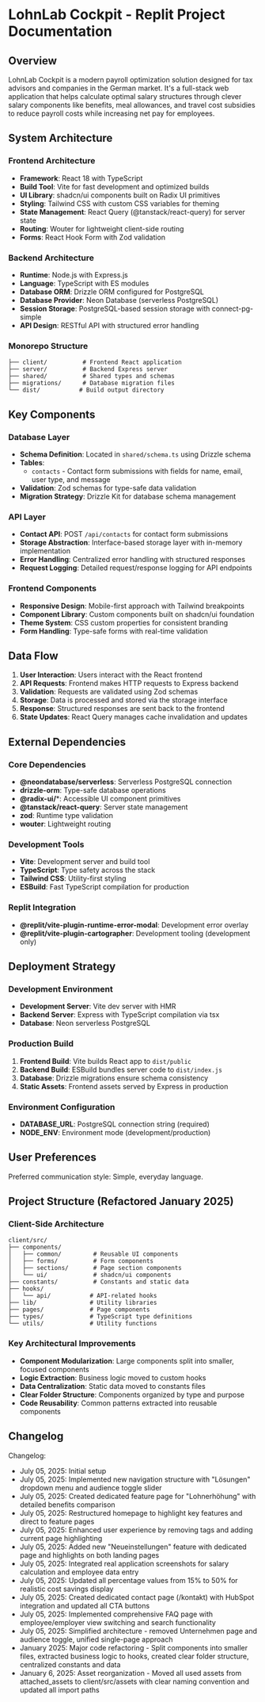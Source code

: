 # LohnLab Cockpit - Replit Project Documentation

## Overview

LohnLab Cockpit is a modern payroll optimization solution designed for tax advisors and companies in the German market. It's a full-stack web application that helps calculate optimal salary structures through clever salary components like benefits, meal allowances, and travel cost subsidies to reduce payroll costs while increasing net pay for employees.

## System Architecture

### Frontend Architecture
- **Framework**: React 18 with TypeScript
- **Build Tool**: Vite for fast development and optimized builds
- **UI Library**: shadcn/ui components built on Radix UI primitives
- **Styling**: Tailwind CSS with custom CSS variables for theming
- **State Management**: React Query (@tanstack/react-query) for server state
- **Routing**: Wouter for lightweight client-side routing
- **Forms**: React Hook Form with Zod validation

### Backend Architecture
- **Runtime**: Node.js with Express.js
- **Language**: TypeScript with ES modules
- **Database ORM**: Drizzle ORM configured for PostgreSQL
- **Database Provider**: Neon Database (serverless PostgreSQL)
- **Session Storage**: PostgreSQL-based session storage with connect-pg-simple
- **API Design**: RESTful API with structured error handling

### Monorepo Structure
```
├── client/          # Frontend React application
├── server/          # Backend Express server
├── shared/          # Shared types and schemas
├── migrations/      # Database migration files
└── dist/           # Build output directory
```

## Key Components

### Database Layer
- **Schema Definition**: Located in `shared/schema.ts` using Drizzle schema
- **Tables**: 
  - `contacts` - Contact form submissions with fields for name, email, user type, and message
- **Validation**: Zod schemas for type-safe data validation
- **Migration Strategy**: Drizzle Kit for database schema management

### API Layer
- **Contact API**: POST `/api/contacts` for contact form submissions
- **Storage Abstraction**: Interface-based storage layer with in-memory implementation
- **Error Handling**: Centralized error handling with structured responses
- **Request Logging**: Detailed request/response logging for API endpoints

### Frontend Components
- **Responsive Design**: Mobile-first approach with Tailwind breakpoints
- **Component Library**: Custom components built on shadcn/ui foundation
- **Theme System**: CSS custom properties for consistent branding
- **Form Handling**: Type-safe forms with real-time validation

## Data Flow

1. **User Interaction**: Users interact with the React frontend
2. **API Requests**: Frontend makes HTTP requests to Express backend
3. **Validation**: Requests are validated using Zod schemas
4. **Storage**: Data is processed and stored via the storage interface
5. **Response**: Structured responses are sent back to the frontend
6. **State Updates**: React Query manages cache invalidation and updates

## External Dependencies

### Core Dependencies
- **@neondatabase/serverless**: Serverless PostgreSQL connection
- **drizzle-orm**: Type-safe database operations
- **@radix-ui/***: Accessible UI component primitives
- **@tanstack/react-query**: Server state management
- **zod**: Runtime type validation
- **wouter**: Lightweight routing

### Development Tools
- **Vite**: Development server and build tool
- **TypeScript**: Type safety across the stack
- **Tailwind CSS**: Utility-first styling
- **ESBuild**: Fast TypeScript compilation for production

### Replit Integration
- **@replit/vite-plugin-runtime-error-modal**: Development error overlay
- **@replit/vite-plugin-cartographer**: Development tooling (development only)

## Deployment Strategy

### Development Environment
- **Development Server**: Vite dev server with HMR
- **Backend Server**: Express with TypeScript compilation via tsx
- **Database**: Neon serverless PostgreSQL

### Production Build
1. **Frontend Build**: Vite builds React app to `dist/public`
2. **Backend Build**: ESBuild bundles server code to `dist/index.js`
3. **Database**: Drizzle migrations ensure schema consistency
4. **Static Assets**: Frontend assets served by Express in production

### Environment Configuration
- **DATABASE_URL**: PostgreSQL connection string (required)
- **NODE_ENV**: Environment mode (development/production)

## User Preferences

Preferred communication style: Simple, everyday language.

## Project Structure (Refactored January 2025)

### Client-Side Architecture
```
client/src/
├── components/
│   ├── common/         # Reusable UI components
│   ├── forms/          # Form components
│   ├── sections/       # Page section components
│   └── ui/             # shadcn/ui components
├── constants/          # Constants and static data
├── hooks/
│   └── api/           # API-related hooks
├── lib/               # Utility libraries
├── pages/             # Page components
├── types/             # TypeScript type definitions
└── utils/             # Utility functions
```

### Key Architectural Improvements
- **Component Modularization**: Large components split into smaller, focused components
- **Logic Extraction**: Business logic moved to custom hooks
- **Data Centralization**: Static data moved to constants files
- **Clear Folder Structure**: Components organized by type and purpose
- **Code Reusability**: Common patterns extracted into reusable components

## Changelog

Changelog:
- July 05, 2025: Initial setup
- July 05, 2025: Implemented new navigation structure with "Lösungen" dropdown menu and audience toggle slider
- July 05, 2025: Created dedicated feature page for "Lohnerhöhung" with detailed benefits comparison
- July 05, 2025: Restructured homepage to highlight key features and direct to feature pages
- July 05, 2025: Enhanced user experience by removing tags and adding current page highlighting
- July 05, 2025: Added new "Neueinstellungen" feature with dedicated page and highlights on both landing pages
- July 05, 2025: Integrated real application screenshots for salary calculation and employee data entry
- July 05, 2025: Updated all percentage values from 15% to 50% for realistic cost savings display
- July 05, 2025: Created dedicated contact page (/kontakt) with HubSpot integration and updated all CTA buttons
- July 05, 2025: Implemented comprehensive FAQ page with employee/employer view switching and search functionality
- July 05, 2025: Simplified architecture - removed Unternehmen page and audience toggle, unified single-page approach
- January 2025: Major code refactoring - Split components into smaller files, extracted business logic to hooks, created clear folder structure, centralized constants and data
- January 6, 2025: Asset reorganization - Moved all used assets from attached_assets to client/src/assets with clear naming convention and updated all import paths